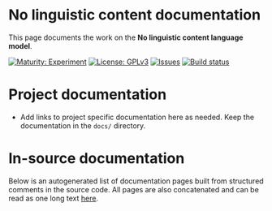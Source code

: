 # No linguistic content documentation

This page documents the work on the **No linguistic content language model**. 

[![Maturity: Experiment](https://img.shields.io/badge/Maturity-Experiment-black.svg)](https://giellalt.github.io/MaturityClassification.html)
[![License: GPLv3](https://img.shields.io/badge/License-GPLv3-blue.svg)](https://www.gnu.org/licenses/gpl-3.0)
[![Issues](https://img.shields.io/github/issues/giellalt/lang-zxx)](https://github.com/giellalt/lang-zxx/issues)
[![Build status](https://github.com/giellalt/lang-zxx/workflows/Speller%20CI+CD/badge.svg)](https://github.com/giellalt/lang-zxx/actions)

# Project documentation

* Add links to project specific documentation here as needed. Keep the documentation in the `docs/` directory.

# In-source documentation

Below is an autogenerated list of documentation pages built from structured comments in the source code. All pages are also concatenated and can be read as one long text [here](zxx.md).
